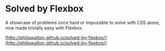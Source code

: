 # Solved by Flexbox

A showcase of problems once hard or impossible to solve with CSS alone, now made trivially easy with Flexbox.

[http://philipwalton.github.io/solved-by-flexbox/](http://philipwalton.github.io/solved-by-flexbox/)

